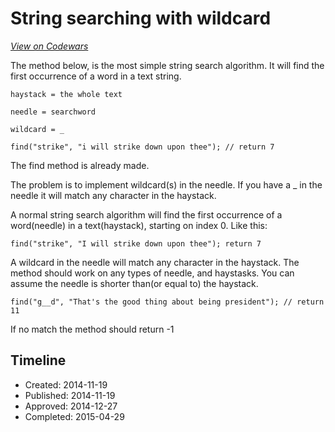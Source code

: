 # String searching with wildcard
[*View on Codewars*](https://www.codewars.com/kata/string-searching-with-wildcard)

The method below, is the most simple string search algorithm. It will find the first occurrence of a word in a text string.

`haystack = the whole text`

`needle = searchword`

`wildcard = _`

```
find("strike", "i will strike down upon thee"); // return 7
```


The find method is already made. 

The problem is to implement wildcard(s) in the needle. If you have a _ in the needle it will match any character in the haystack.  


A normal string search algorithm will find the first occurrence of a word(needle) in a text(haystack), starting on index 0. Like this:

```
find("strike", "I will strike down upon thee"); return 7
```

A wildcard in the needle will match any character in the haystack. The method should work on any types of needle, and haystasks. You can assume the needle is shorter than(or equal to) the haystack.

```
find("g__d", "That's the good thing about being president"); // return 11
```

If no match the method should return -1


## Timeline
- Created: 2014-11-19
- Published: 2014-11-19
- Approved: 2014-12-27
- Completed: 2015-04-29